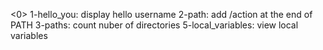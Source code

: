 <0>
1-hello_you:   display hello username
2-path: add /action at the end of PATH
3-paths: count nuber of directories
5-local_variables: view local variables

